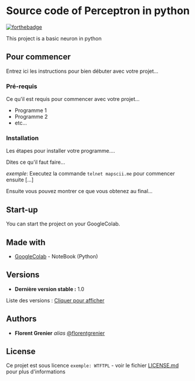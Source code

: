 # Source code of Perceptron in python

[![forthebadge](https://forthebadge.com/images/badges/made-with-python.svg)](https://www.python.org/)

This project is a basic neuron in python

## Pour commencer

Entrez ici les instructions pour bien débuter avec votre projet...

### Pré-requis

Ce qu'il est requis pour commencer avec votre projet...

- Programme 1
- Programme 2
- etc...

### Installation

Les étapes pour installer votre programme....

Dites ce qu'il faut faire...

_exemple_: Executez la commande ``telnet mapscii.me`` pour commencer ensuite [...]


Ensuite vous pouvez montrer ce que vous obtenez au final...

## Start-up

You can start the project on your GoogleColab.

## Made with

* [GoogleColab](https://colab.research.google.com) - NoteBook (Python)

## Versions

* **Dernière version stable :** 1.0

Liste des versions : [Cliquer pour afficher](https://github.com/FlorentGrenier/Perceptron-in-python/tags)

## Authors

* **Florent Grenier** _alias_ [@florentgrenier](https://github.com/FlorentGrenier)


## License

Ce projet est sous licence ``exemple: WTFTPL`` - voir le fichier [LICENSE.md](LICENSE.md) pour plus d'informations



